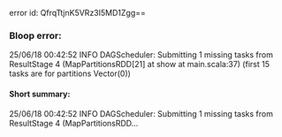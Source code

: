 error id: QfrqTtjnK5VRz3I5MD1Zgg==
### Bloop error:

25/06/18 00:42:52 INFO DAGScheduler: Submitting 1 missing tasks from ResultStage 4 (MapPartitionsRDD[21] at show at main.scala:37) (first 15 tasks are for partitions Vector(0))
#### Short summary: 

25/06/18 00:42:52 INFO DAGScheduler: Submitting 1 missing tasks from ResultStage 4 (MapPartitionsRDD...